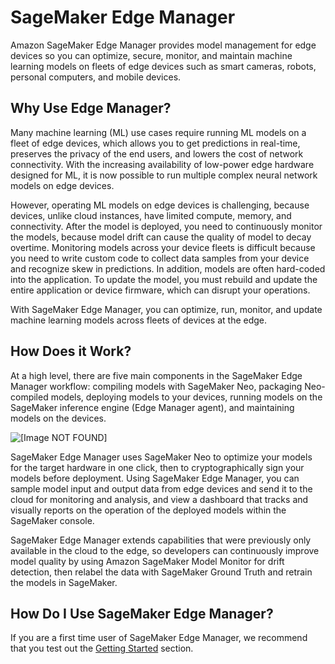 # SageMaker Edge Manager<a name="edge"></a>

Amazon SageMaker Edge Manager provides model management for edge devices so you can optimize, secure, monitor, and maintain machine learning models on fleets of edge devices such as smart cameras, robots, personal computers, and mobile devices\.

## Why Use Edge Manager?<a name="edge-what-it-is"></a>

Many machine learning \(ML\) use cases require running ML models on a fleet of edge devices, which allows you to get predictions in real\-time, preserves the privacy of the end users, and lowers the cost of network connectivity\. With the increasing availability of low\-power edge hardware designed for ML, it is now possible to run multiple complex neural network models on edge devices\. 

However, operating ML models on edge devices is challenging, because devices, unlike cloud instances, have limited compute, memory, and connectivity\. After the model is deployed, you need to continuously monitor the models, because model drift can cause the quality of model to decay overtime\. Monitoring models across your device fleets is difficult because you need to write custom code to collect data samples from your device and recognize skew in predictions\. In addition, models are often hard\-coded into the application\. To update the model, you must rebuild and update the entire application or device firmware, which can disrupt your operations\.

With SageMaker Edge Manager, you can optimize, run, monitor, and update machine learning models across fleets of devices at the edge\.

## How Does it Work?<a name="edge-how-it-works"></a>

At a high level, there are five main components in the SageMaker Edge Manager workflow: compiling models with SageMaker Neo, packaging Neo\-compiled models, deploying models to your devices, running models on the SageMaker inference engine \(Edge Manager agent\), and maintaining models on the devices\.

![\[Image NOT FOUND\]](http://docs.aws.amazon.com/sagemaker/latest/dg/images/smith/smith_overview.png)

SageMaker Edge Manager uses SageMaker Neo to optimize your models for the target hardware in one click, then to cryptographically sign your models before deployment\. Using SageMaker Edge Manager, you can sample model input and output data from edge devices and send it to the cloud for monitoring and analysis, and view a dashboard that tracks and visually reports on the operation of the deployed models within the SageMaker console\.

SageMaker Edge Manager extends capabilities that were previously only available in the cloud to the edge, so developers can continuously improve model quality by using Amazon SageMaker Model Monitor for drift detection, then relabel the data with SageMaker Ground Truth and retrain the models in SageMaker\.

## How Do I Use SageMaker Edge Manager?<a name="edge-how-to-use"></a>

If you are a first time user of SageMaker Edge Manager, we recommend that you test out the [Getting Started](https://docs.aws.amazon.com/sagemaker/latest/dg/edge-manager-getting-started.html) section\.